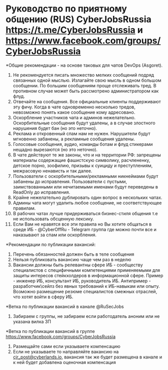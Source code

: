 # Руководство по приятному общению (RUS) CyberJobsRussia https://t.me/CyberJobsRussia и https://www.facebook.com/groups/CyberJobsRussia  

*Общие рекомендации - на основе таковых для чатов DevOps (Asgoret).
1. Не рекомендуется писать множество мелких сообщений подряд связанных одной мыслью. Излагайте свою мысль в одном большом сообщении. По большим сообщениям проще отслеживать тред.  В противном случае может быть рассмотрено администратором как флуд.
2. Отвечайте на сообщения. Все официальные клиенты поддерживают эту фичу. Когда в чате одновременно несколько тредов, невозможно понять какое сообщение кому адресовано.
3. Оскорбление участников чата и админов нежелательно. Оскорбительные сообщения будут удалены, а в случае злостного нарушения будет бан (но это неточно).
4. Реклама и откровенный спам нам не нужен. Нарушители будут мгновенно забанены, а рекламные сообщения удалены.
5. Голосовые сообщения, аудио, команды ботам и флуд стикерами нещадно вырезаются (но это неточно).
6. В чате действуют те же законы, что и на территории РФ: запрещены материалы содержащие фашистскую символику, расчлененку, детское порно, зоофилию, призывы к суициду и преступлениям, межрасовую ненависть и так далее.
7. Пользователи с оскорбительными/рекламными никнеймами будут забанены до исправления. Пользователи с пустыми, заимствованными или нечитаемыми именами будут переведены в ReadOnly до исправления.
8. Крайне нежелательно дублировать один вопрос в нескольких чатах.
9. Админы чата могут удалить любое сообщение, не соответствующее правилам.
10. В рабочих чатах лучше придерживаться бизнес-стиля общения т.е не использовать обсценную лексику.
11. Если Вам не нравятся все эти правила но Вы хотите общаться в среде ИБ - @CyberOffRu - Telegram группа где можно почти все и наказывают за спам или оскорбления.

*Рекомендации по публикации вакансий:
1. Перечень обязанностей должен быть в теле сообщения
2. Нельзя публиковать вакансию чаще чем раз в неделю
3. Вакансии должны быть релевантны сфере ИБ -  сообществу специалистов с специфичными компетенциями применяемыми для защиты интересов стейкхолдеров в информационной сфере.
Пример - инженер ИБ, консультант ИБ, руководитель ИБ. Антипример - разработчик\сейлз без явных требований к ИБ-навыкам или опыту.
Возможно размещение резюме специалистов смежных отраслей, что хотят войти в сферу ИБ.

*Ветка по публикации вакансий в канале @RuSecJobs  
1. Забираем с группы, не забираем если работодатель аноним или не указана вилка ЗП

*Ветка по публикации вакансий в группе https://www.facebook.com/groups/CyberJobsRussia  
1. Размещайте сами если указываете компенсацию  
2. Если не указываете то направляйте вакансию на cjr_post@cyberlands.io, вакансия так же будет размещена в канале и к ней будет добавлена оценочная компенсация  
